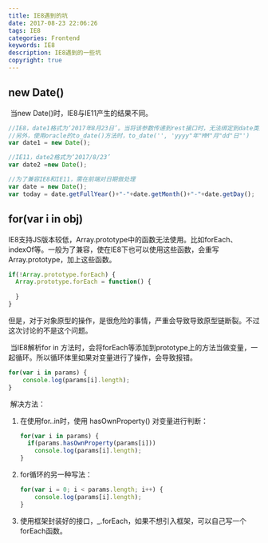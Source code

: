 ```yaml
---
title: IE8遇到的坑
date: 2017-08-23 22:06:26
tags: IE8
categories: Frontend
keywords: IE8
description: IE8遇到的一些坑
copyright: true
---
```


## new Date()

​	当new Date()时，IE8与IE11产生的结果不同。

```js
//IE8，date1格式为‘2017年8月23日’。当将该参数传递到rest接口时，无法绑定到date类型
//另外，使用oracle的to_date()方法时，to_date('', 'yyyy"年"MM"月"dd"日"')
var date1 = new Date();

//IE11，date2格式为‘2017/8/23’
var date2 =new Date();

//为了兼容IE8和IE11，需在前端对日期做处理
var date = new Date();
var today = date.getFullYear()+"-"+date.getMonth()+"-"+date.getDay();
```

## for(var i in obj)

​	IE8支持JS版本较低，Array.prototype中的函数无法使用。比如forEach、indexOf等。一般为了兼容，使在IE8下也可以使用这些函数，会重写Array.prototype，加上这些函数。

```javascript
if(!Array.prototype.forEach) {
  Array.prototype.forEach = function() {
      
  }
}
```

​	但是，对于对象原型的操作，是很危险的事情，严重会导致导致原型链断裂。不过这次讨论的不是这个问题。

​	当IE8解析for in 方法时，会将forEach等添加到prototype上的方法当做变量，一起循环。所以循环体里如果对变量进行了操作，会导致报错。

```javascript
for(var i in params) {
    console.log(params[i].length);
}
```

​	解决方法：

1. 在使用for..in时，使用 hasOwnProperty() 对变量进行判断：

   ```javascript
   for(var i in params) {
     if(params.hasOwnProperty(params[i]))
       console.log(params[i].length);
   }
   ```

   

2. for循环的另一种写法：

   ```javascript
   for(var i = 0; i < params.length; i++) {
       console.log(params[i].length);
   }
   ```

3. 使用框架封装好的接口，_.forEach，如果不想引入框架，可以自己写一个forEach函数。

